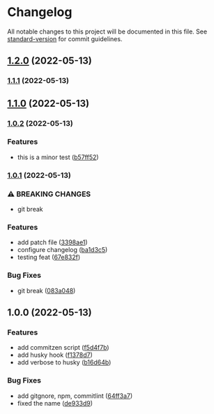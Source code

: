 # Changelog

All notable changes to this project will be documented in this file. See [standard-version](https://github.com/conventional-changelog/standard-version) for commit guidelines.

## [1.2.0](https://github.com/eLucis198/StandardCommitsExample/compare/v1.1.1...v1.2.0) (2022-05-13)

### [1.1.1](https://github.com/eLucis198/StandardCommitsExample/compare/v1.1.0...v1.1.1) (2022-05-13)

## [1.1.0](https://github.com/eLucis198/StandardCommitsExample/compare/v1.0.2...v1.1.0) (2022-05-13)

### [1.0.2](https://github.com/eLucis198/StandardCommitsExample/compare/v1.0.1...v1.0.2) (2022-05-13)


### Features

* this is a minor test ([b57ff52](https://github.com/eLucis198/StandardCommitsExample/commit/b57ff5279929c72d44291dd7b46463fe750fc3ef))

### [1.0.1](https://github.com/eLucis198/StandardCommitsExample/compare/v1.0.0...v1.0.1) (2022-05-13)


### ⚠ BREAKING CHANGES

* git break

### Features

* add patch file ([3398ae1](https://github.com/eLucis198/StandardCommitsExample/commit/3398ae1d2a98e4d04fb988f4d73966bea2d5152b))
* configure changelog ([ba1d3c5](https://github.com/eLucis198/StandardCommitsExample/commit/ba1d3c52904c8c9f929e894a632009513622d1a1))
* testing feat ([67e832f](https://github.com/eLucis198/StandardCommitsExample/commit/67e832f7ea4165999247fdb31c22f2501672ecb8))


### Bug Fixes

* git break ([083a048](https://github.com/eLucis198/StandardCommitsExample/commit/083a0488592bc2cba86cf408be86c230a23d7f77))

## 1.0.0 (2022-05-13)


### Features

* add commitzen script ([f5d4f7b](https://github.com/eLucis198/StandardCommitsExample/commit/f5d4f7bef3a127450b5d1d1f7e355ab2bdc88f7d))
* add husky hook ([f1378d7](https://github.com/eLucis198/StandardCommitsExample/commit/f1378d7a982e168fd0006bec68346d8c20159e50))
* add verbose to husky ([b16d64b](https://github.com/eLucis198/StandardCommitsExample/commit/b16d64b2841d61ae65af0e28956e237a6ac4e619))


### Bug Fixes

* add gitgnore, npm, commitlint ([64ff3a7](https://github.com/eLucis198/StandardCommitsExample/commit/64ff3a77c817b13b83cb1944d6500c35b2b0916d))
* fixed the name ([de933d9](https://github.com/eLucis198/StandardCommitsExample/commit/de933d9a0e604df51b9582a58b0355ac229913e5))
